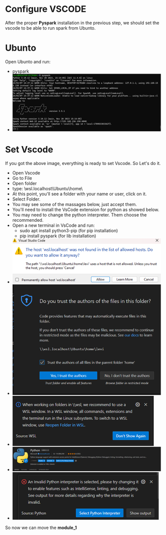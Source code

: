 # Configure VSCODE
After the proper **Pyspark** installation in the previous step, we should set the vscode to be able to run spark from Ubunto.

# Ubunto
Open Ubunto and run:
- pyspark
- ![spark_Run](images/run_pyspark.png)

# Set Vscode
If you got the above image, everything is ready to set Vscode. So Let's do it.
- Open Vscode
- Go to File 
- Open folder
- type: \\wsl.localhost\Ubuntu\home\
- At this point, you'll see a folder with your name or user, click on it.
- Select Folder.
- You may see some of the massages below, just accept them.
- You'll need to install the VsCode extension for python as showed below.
- You may need to change the python interpreter. Them choose the recommended.
- Open a new terminal in VsCode and run:
    - sudo apt install python3-pip (for pip installation)
    - pip install pyspark (for lib installation)
- ![allow_message](images/allow.png)
- ![Trust_message](images/trust.png)
- ![reopen_in_wsl](images/reopen.png)
- ![Install_python](images/python.png)
- ![Pyton_interpreter](images/interpreter.png)

So now we can move the **module_1**